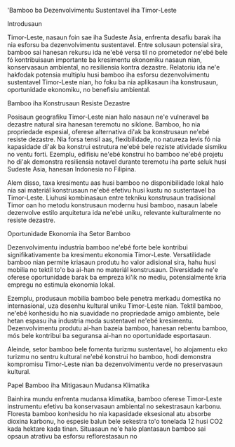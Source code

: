 'Bamboo ba Dezenvolvimentu Sustentavel iha Timor-Leste

Introdusaun

Timor-Leste, nasaun foin sae iha Sudeste Asia, enfrenta desafiu barak iha nia esforsu ba dezenvolvimentu sustentavel. Entre solusaun potensial sira, bamboo sai hanesan rekursu ida ne'ebé versa til no prometedor ne'ebé bele fó kontribuisaun importante ba kresimentu ekonomiku nasaun nian, konservasaun ambiental, no resiliensia kontra dezastre. Relatoriu ida ne'e hakfodak potensia multiplu husi bamboo iha esforsu dezenvolvimentu sustentavel Timor-Leste nian, ho foku ba nia aplikasaun iha konstrusaun, oportunidade ekonomiku, no benefisiu ambiental.

Bamboo iha Konstrusaun Resiste Dezastre

Posisaun geografiku Timor-Leste nian halo nasaun ne'e vulneravel ba dezastre natural sira hanesan teremotu no siklone. Bamboo, ho nia propriedade espesial, oferese alternativa di'ak ba konstrusaun ne'ebé resiste dezastre. Nia forsa tensil aas, flexibilidade, no natureza levis fó nia kapasidade di'ak ba konstrui estrutura ne'ebé bele reziste atividade sismiku no ventu forti. Ezemplu, edifisiu ne'ebé konstrui ho bamboo ne'ebé projetu ho di'ak demonstra resiliensia notavel durante teremotu iha parte seluk husi Sudeste Asia, hanesan Indonesia no Filipina.

Alem disso, taxa kresimentu aas husi bamboo no disponibilidade lokal halo nia sai materiál konstrusaun ne'ebé efetivu husi kustu no sustentavel ba Timor-Leste. Liuhusi kombinasaun entre tekniku konstrusaun tradisional Timor oan ho metodu konstrusaun modernu husi bamboo, nasaun labele dezenvolve estilo arquitetura ida ne'ebé uniku, relevante kulturalmente no resiste dezastre.

Oportunidade Ekonomia iha Setor Bamboo

Dezenvolvimentu industria bamboo ne'ebé forte bele kontribui signifikativamente ba kresimentu ekonomia Timor-Leste. Versatilidade bamboo nian permite kriasaun produtu ho valor adisional sira, hahu husi mobilia no tektil to'o ba ai-han no materiál konstrusaun. Diversidade ne'e oferese oportunidade barak ba empreza ki'ik no mediu, potensialmente kria empregu no estimula ekonomia lokal.

Ezemplu, produsaun mobilia bamboo bele penetra merkadu domestika no internasional, uza desenhu kultural uniku Timor-Leste nian. Tektil bamboo, ne'ebé konhesidu ho nia suavidade no propriedade amigo ambiente, bele hetan espasu iha industria moda sustentavel ne'ebé kresimentu. Dezenvolvimentu produtu ai-han bazeia bamboo, hanesan rebentu bamboo, mós bele kontribui ba seguransa ai-han no oportunidade esportasaun.

Aleinde, setor bamboo bele fomenta turizmu sustentavel, ho alojamentu eko turizmu no sentru kultural ne'ebé konstrui ho bamboo, hodi demonstra kompromisu Timor-Leste nian ba dezenvolvimentu verde no preservasaun kultural.

Papel Bamboo iha Mitigasaun Mudansa Klimatika

Bainhira mundu enfrenta mudansa klimatika, bamboo oferese Timor-Leste instrumentu efetivu ba konservasaun ambiental no sekestrasaun karbonu. Floresta bamboo konhesidu ho nia kapasidade eksesional atu absorbe dioxina karbonu, ho espesie balun bele sekestra to'o tonelada 12 husi CO2 kada hektare kada tinan. Situasaun ne'e halo plantasaun bamboo sai opsaun atrativu ba esforsu reflorestasaun no
